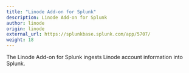 ```yaml
---
title: "Linode Add-on for Splunk"
description: Linode Add-on for Splunk
author: linode
origin: linode
external_url: https://splunkbase.splunk.com/app/5707/
weight: 18
---
```


The Linode Add-on for Splunk ingests Linode account information into Splunk.